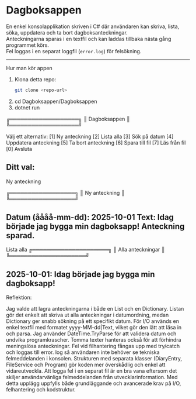 # Dagboksappen

En enkel konsolapplikation skriven i C# där användaren kan skriva, lista, söka, uppdatera och ta bort dagboksanteckningar.  
Anteckningarna sparas i en textfil och kan laddas tillbaka nästa gång programmet körs.  
Fel loggas i en separat loggfil (`error.log`) för felsökning.

---

 Hur man kör appen

1. Klona detta repo:
   ```bash
   git clone <repo-url>
2. cd Dagboksappen/Dagboksappen
3. dotnet run



╔═══════════════════╗
║ Dagboksappen		║
╚═══════════════════╝

Välj ett alternativ:
[1] Ny anteckning
[2] Lista alla
[3] Sök på datum
[4] Uppdatera anteckning
[5] Ta bort anteckning
[6] Spara till fil
[7] Läs från fil
[0] Avsluta

Ditt val:
--------------------------------------------
Ny anteckning

╔══════════════════╗
║  Ny anteckning   ║
╚══════════════════╝

Datum (åååå-mm-dd): 2025-10-01
Text: Idag började jag bygga min dagboksapp!
Anteckning sparad.
---------------------------------------------

Lista alla
╔═════════════════════╗
║  Alla anteckningar  ║
╚═════════════════════╝

2025-10-01: Idag började jag bygga min dagboksapp!
-----------------------------------------------------
Reflektion: 

Jag valde att lagra anteckningarna i både en List och en Dictionary. 
Listan gör det enkelt att skriva ut alla anteckningar i datumordning, medan Dictionary ger snabb sökning på ett specifikt datum. 
För I/O används en enkel textfil med formatet yyyy-MM-dd|Text, vilket gör den lätt att läsa in och parsa.
Jag använder DateTime.TryParse för att validera datum och undvika programkrascher. 
Tomma texter hanteras också för att förhindra meningslösa anteckningar. 
Fel vid filhantering fångas upp med try/catch och loggas till error.
log så användaren inte behöver se tekniska felmeddelanden i konsolen.
Strukturen med separata klasser (DiaryEntry, FileService och Program) gör koden mer överskådlig och enkel att vidareutveckla.
Att logga fel i en separat fil är en bra vana eftersom det skiljer användarvänliga felmeddelanden från utvecklarinformation.
Med detta upplägg uppfylls både grundläggande och avancerade krav på I/O, felhantering och kodstruktur.
